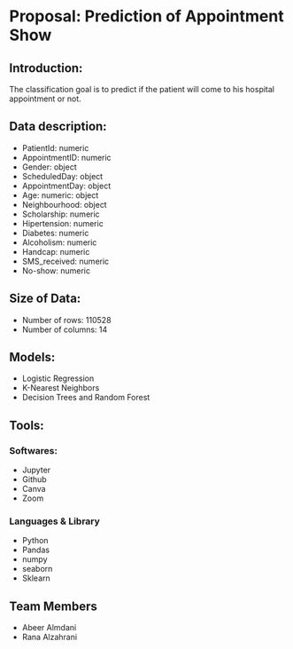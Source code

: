 # Proposal: Prediction of Appointment Show 

## Introduction:
The classification goal is to predict if the patient will come to his hospital appointment or not.


## Data description:
* PatientId: numeric
* AppointmentID: numeric
* Gender: object
* ScheduledDay: object
* AppointmentDay: object
* Age: numeric: object
* Neighbourhood: object
* Scholarship: numeric
* Hipertension: numeric
* Diabetes: numeric
* Alcoholism: numeric
* Handcap: numeric
* SMS_received: numeric
* No-show: numeric


## Size of Data:

* Number of rows: 110528
* Number of columns: 14


## Models:
* Logistic Regression
* K-Nearest Neighbors
* Decision Trees and Random Forest


## Tools:

### Softwares:

* Jupyter
* Github
* Canva
* Zoom

### Languages & Library

* Python
* Pandas
* numpy
* seaborn
* Sklearn

## Team Members

* Abeer Almdani
* Rana Alzahrani
